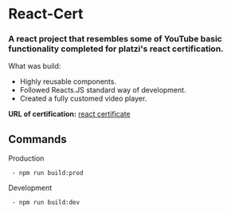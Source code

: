 
# React-Cert 
### A react project that resembles some of YouTube basic functionality completed for platzi's react certification.

What was build:
 -  Highly reusable components.
 -  Followed Reacts.JS standard way of development.
 -  Created a fully customed video player.

**URL of certification:** [react certificate](https://platzi.com/@saulpolo95/curso/react/diploma/)

## Commands
 
 Production
	
	 - npm run build:prod

 Development
	
	 - npm run build:dev
	
